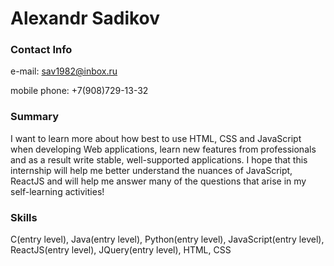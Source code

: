 # Alexandr Sadikov

### Contact Info

e-mail: sav1982@inbox.ru

mobile phone: +7(908)729-13-32

### Summary

I want to learn more about how best to use HTML, CSS and JavaScript when developing Web applications, learn new features from professionals and as a result write stable, well-supported applications. I hope that this internship will help me better understand the nuances of JavaScript, ReactJS and will help me answer many of the questions that arise in my self-learning activities!

### Skills

C(entry level), Java(entry level), Python(entry level), JavaScript(entry level), ReactJS(entry level), JQuery(entry level), HTML, CSS
